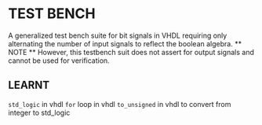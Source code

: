 # TEST BENCH
A generalized test bench suite for bit signals in VHDL requiring only alternating the number of input signals to reflect the boolean algebra.
** NOTE ** However, this testbench suit does not assert for output signals and cannot be used for verification.

## LEARNT
`std_logic` in vhdl
`for` loop in vhdl
`to_unsigned` in vhdl to convert from integer to std_logic